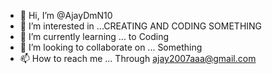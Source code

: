 - 👋 Hi, I’m @AjayDmN10
- 👀 I’m interested in ...CREATING AND CODING SOMETHING
- 🌱 I’m currently learning ... to Coding
- 💞️ I’m looking to collaborate on ... Something
- 📫 How to reach me ... Through ajay2007aaa@gmail.com

<!---
AjayDmN10/AjayDmN10 is a ✨ special ✨ repository because its `README.md` (this file) appears on your GitHub profile.
You can click the Preview link to take a look at your changes.
--->

